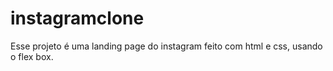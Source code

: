 # instagramclone
Esse projeto é uma landing page do instagram feito com html e css, usando o flex box.
